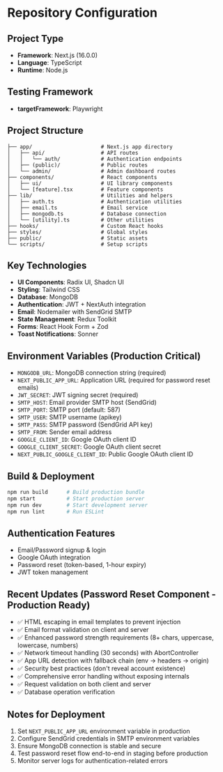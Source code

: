 # Repository Configuration

## Project Type
- **Framework**: Next.js (16.0.0)
- **Language**: TypeScript
- **Runtime**: Node.js

## Testing Framework
- **targetFramework**: Playwright

## Project Structure
```
├── app/                      # Next.js app directory
│   ├── api/                  # API routes
│   │   └── auth/             # Authentication endpoints
│   ├── (public)/             # Public routes
│   └── admin/                # Admin dashboard routes
├── components/               # React components
│   ├── ui/                   # UI library components
│   └── [feature].tsx         # Feature components
├── lib/                      # Utilities and helpers
│   ├── auth.ts               # Authentication utilities
│   ├── email.ts              # Email service
│   ├── mongodb.ts            # Database connection
│   └── [utility].ts          # Other utilities
├── hooks/                    # Custom React hooks
├── styles/                   # Global styles
├── public/                   # Static assets
└── scripts/                  # Setup scripts

```

## Key Technologies
- **UI Components**: Radix UI, Shadcn UI
- **Styling**: Tailwind CSS
- **Database**: MongoDB
- **Authentication**: JWT + NextAuth integration
- **Email**: Nodemailer with SendGrid SMTP
- **State Management**: Redux Toolkit
- **Forms**: React Hook Form + Zod
- **Toast Notifications**: Sonner

## Environment Variables (Production Critical)
- `MONGODB_URL`: MongoDB connection string (required)
- `NEXT_PUBLIC_APP_URL`: Application URL (required for password reset emails)
- `JWT_SECRET`: JWT signing secret (required)
- `SMTP_HOST`: Email provider SMTP host (SendGrid)
- `SMTP_PORT`: SMTP port (default: 587)
- `SMTP_USER`: SMTP username (apikey)
- `SMTP_PASS`: SMTP password (SendGrid API key)
- `SMTP_FROM`: Sender email address
- `GOOGLE_CLIENT_ID`: Google OAuth client ID
- `GOOGLE_CLIENT_SECRET`: Google OAuth client secret
- `NEXT_PUBLIC_GOOGLE_CLIENT_ID`: Public Google OAuth client ID

## Build & Deployment
```bash
npm run build      # Build production bundle
npm start          # Start production server
npm run dev        # Start development server
npm run lint       # Run ESLint
```

## Authentication Features
- Email/Password signup & login
- Google OAuth integration
- Password reset (token-based, 1-hour expiry)
- JWT token management

## Recent Updates (Password Reset Component - Production Ready)
- ✅ HTML escaping in email templates to prevent injection
- ✅ Email format validation on client and server
- ✅ Enhanced password strength requirements (8+ chars, uppercase, lowercase, numbers)
- ✅ Network timeout handling (30 seconds) with AbortController
- ✅ App URL detection with fallback chain (env → headers → origin)
- ✅ Security best practices (don't reveal account existence)
- ✅ Comprehensive error handling without exposing internals
- ✅ Request validation on both client and server
- ✅ Database operation verification

## Notes for Deployment
1. Set `NEXT_PUBLIC_APP_URL` environment variable in production
2. Configure SendGrid credentials in SMTP environment variables
3. Ensure MongoDB connection is stable and secure
4. Test password reset flow end-to-end in staging before production
5. Monitor server logs for authentication-related errors